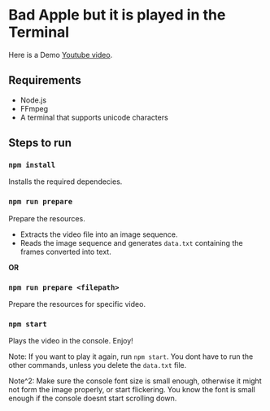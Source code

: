 # Bad Apple but it is played in the Terminal

Here is a Demo [Youtube video](https://youtu.be/_JTHbbsSCZk).

## Requirements

-   Node.js
-   FFmpeg
-   A terminal that supports unicode characters

## Steps to run

### `npm install`

Installs the required dependecies.

### `npm run prepare`
Prepare the resources.
- Extracts the video file into an image sequence.
- Reads the image sequence and generates `data.txt` containing the frames converted into text.

**OR**

### `npm run prepare <filepath>`
Prepare the resources for specific video.

### `npm start`

Plays the video in the console. Enjoy!

Note: If you want to play it again, run `npm start`. You dont have to run the other commands, unless you delete the `data.txt` file.

Note^2: Make sure the console font size is small enough, otherwise it might not form the image properly, or start flickering. You know the font is small enough if the console doesnt start scrolling down.
